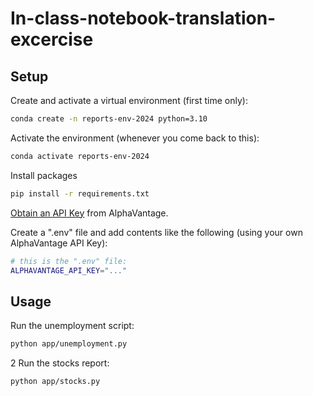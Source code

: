 # In-class-notebook-translation-excercise
## Setup

Create and activate a virtual environment (first time only):

```sh
conda create -n reports-env-2024 python=3.10
```

Activate the environment (whenever you come back to this):

```sh
conda activate reports-env-2024
```

Install packages
```sh
pip install -r requirements.txt
```

[Obtain an API Key](https://www.alphavantage.co/support/#api-key) from AlphaVantage.

Create a ".env" file and add contents like the following (using your own AlphaVantage API Key):

```sh
# this is the ".env" file:
ALPHAVANTAGE_API_KEY="..."
```

## Usage

Run the unemployment script:

```sh
python app/unemployment.py

```

2
Run the stocks report:

```sh
python app/stocks.py
```